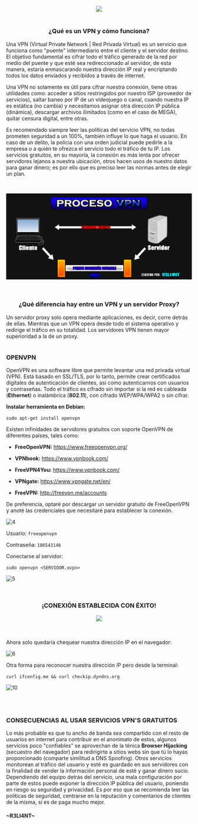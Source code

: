 <p align="center">
  <a href="https://github.com/DenverCoder1/readme-typing-svg"><img src="https://readme-typing-svg.herokuapp.com?color=13F700&lines=Configurar+una+VPN+con+OpenVPN"></a>
</p>

<h1 align="center"></h1>

<h3 align="center">¿Qué es un VPN y cómo funciona?</h3>

Una VPN (Virtual Private Network | Red Privada Virtual) es un servicio que funciona como "puente" intermediario entre el cliente y el servidor destino. El objetivo fundamental es cifrar todo el tráfico generado de la red por medio del puente y que esté sea redireccionado al servidor, de esta manera, estaría enmascarando nuestra dirección IP real y encriptando todos los datos envíados y recibidos a través de internet.

Una VPN no solamente es útil para cifrar nuestra conexión, tiene otras utilidades como: acceder a sitios restringidos por nuestro ISP (proveedor de servicios), saltar baneo por IP de un videojuego o canal, cuando nuestra IP es estática (no cambia) y necesitamos asignar otra dirección IP pública (dinámica), descargar archivos ílimitados (como en el caso de MEGA), quitar censura digital, entre otras. 

Es recomendado siempre leer las políticas del servicio VPN, no todas prometen seguridad a un 100%, también influye lo que haga el usuario. En caso de un delito, la polícia con una orden judicial puede pedirle a la empresa o a quién te ofrezca el servicio todo el tráfico de tu IP. Los servicios gratuitos, en su mayoría, la conexión es más lenta por ofrecer servidores lejanos a nuestra ubicación, otros hacen usos de nuestro datos para ganar dinero; es por ello que es preciso leer las normas antes de elegir un plan.

</br>

<a href="#" align="center"><img src="https://github.com/R3LI4NT/articulos/blob/main/Seguridad/Anonimato/GNU-Linux/img/procesoVPN.png"></a>

</br>

<h3 align="center">¿Qué diferencia hay entre un VPN y un servidor Proxy?</h3>

Un servidor proxy solo opera mediante aplicaciones, es decir, corre detrás de ellas. Mientras que un VPN opera desde todo el sistema operativo y redirige el tráfico en su totalidad. Los servidores VPN tienen mayor superioridad a la de un proxy.

<h1 align="center"></h1>


### OPENVPN
OpenVPN es una software libre que permite levantar una red privada virtual (VPN). Está basado en SSL/TLS, por lo tanto, permite crear certificados digitales de autenticación de clientes, así como autenticarnos con usuarios y contraseñas. Todo el tráfico es cifrado sin importar si la red es cableada (**Ethernet**) o inalámbrica (**802.11**), con cifrado WEP/WPA/WPA2 o sin cifrar.

**Instalar herramienta en Debian:**
```
sudo apt-get install openvpn 
```

Existen infinidades de servidores gratuitos con soporte OpenVPN de diferentes países, tales como:

- **FreeOpenVPN:** https://www.freeopenvpn.org/

- **VPNbook:** https://www.vpnbook.com/

- **FreeVPN4You:** https://www.vpnbook.com/

- **VPNgate:** https://www.vpngate.net/en/

- **FreeVPN:** http://freevpn.me/accounts

De preferencia, optaré por descargar un servidor gratuito de FreeOpenVPN y anoté las credenciales que necesitaré para establecer la conexión.

![4](https://user-images.githubusercontent.com/75953873/182973920-8c49bb84-9c27-41a4-9d91-d0c30afddb67.png)

Usuario: `freeopenvpn`

Contraseña: `186543146`

Conectarse al servidor:
```
sudo openvpn <SERVIDOR.ovpn>
```
![5](https://user-images.githubusercontent.com/75953873/182974041-a0351940-58b5-48c3-824e-2a2559c65885.png)

</br>

<h3 align="center">¡CONEXIÓN ESTABLECIDA CON ÉXITO!</h3>

<p align="center">
  <img src="https://user-images.githubusercontent.com/75953873/182974290-5698df85-8844-4a2a-89f9-3f5bbfd63880.png">
</p>

</br>

Ahora solo quedaría chequear nuestra dirección IP en el navegador:

![6](https://user-images.githubusercontent.com/75953873/182974522-e8f17bb2-9890-4fd4-9795-8af308800837.png)

Otra forma para reconocer nuestra dirección IP pero desde la terminal:
```
curl ifconfig.me && curl checkip.dyndns.org
```
![10](https://user-images.githubusercontent.com/75953873/182974662-d5364980-dfdb-4312-b918-c2a322e265ee.png)

</br>

<h1 alig="center"></h1>

### CONSECUENCIAS AL USAR SERVICIOS VPN'S GRATUITOS

Lo más probable es que tu ancho de banda sea compartido con el resto de usuarios en internet para contribuir en el anonimato de estos, algunos servicios poco "confiables" se aprovechan de la ténica **Browser Hijacking** (secuestro del navegador) para redirigirte a sitios webs sin que tú lo hayas proporcionado (comparte similitud a DNS Spoofing). Otros servicios monitorean al tráfico del usuario y esté es guardado en sus servidores con la finalidad de vender la información personal de esté y ganar dinero sucio. Dependiendo del equipo detrás del servicio, una mala configuración por parte de estos puede exponer la dirección IP pública del usuario, poniendo en riesgo su seguridad y privacidad. Es por eso que se recomienda leer las políticas de seguridad, centrarse en la reputación y comentarios de clientes de la misma, sí es de paga mucho mejor.



#### ~R3LI4NT~
